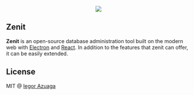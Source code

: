 <div align="center">
  <img src="http://i.imgur.com/lpqKA9y.png">
</div>

## Zenit
**Zenit** is an open-source database administration tool built on the modern web with [Electron](https://github.com/atom/electron) and [React](https://facebook.github.io/react/). In addition to the features that zenit can offer, it can be easily extended.

## License
MIT @ [Iegor Azuaga](https://github.com/iiegor)
